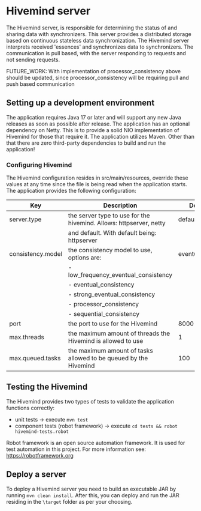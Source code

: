 # Hivemind server

The Hivemind server, is responsible for determining the status of and sharing data with synchronizers.
This server provides a distributed storage based on continuous stateless data synchronization. 
The Hivemind server interprets received 'essences' and synchronizes data to synchronizers.
The communication is pull based, with the server responding to requests and not sending requests.

FUTURE_WORK: With implementation of processor_consistency above should be updated, since processor_consistency will be requiring pull and push based communication

## Setting up a development environment

The application requires Java 17 or later and will support any new Java releases as soon as possible after release.
The application has an optional dependency on Netty. This is to provide a solid NIO implementation of Hivemind for those that require it.
The application utilizes Maven. Other than that there are zero third-party dependencies to build and run the application!

### Configuring Hivemind

The Hivemind configuration resides in src/main/resources, override these values at any time since the file is being read when the application starts.
The application provides the following configuration:

| Key                             | Description                                                          | Default value                 |
| --------------------------------|----------------------------------------------------------------------|-------------------------------|
| server.type                     | the server type to use for the hivemind. Allows: httpserver, netty   | default                       |
|  			                      | and default. With default being: httpserver  						 |                               |
| consistency.model               | the consistency model to use, options are: 				 			 | eventual_consistency          |
| 					              | 	- low_frequency_eventual_consistency 			 				 | 				        		 |
| 					              | 	- eventual_consistency 			 								 | 				        		 |
| 					              | 	- strong_eventual_consistency 			 						 | 				        		 |
| 					              | 	- processor_consistency 				 						 | 				        		 |
| 					              | 	- sequential_consistency 			 							 | 				        		 |
| port	                          | the port to use	for the Hivemind  					                 | 8000						     |
| max.threads                     | the maximum amount of threads the Hivemind is allowed to use         | 1                             |
| max.queued.tasks                | the maximum amount of tasks allowed to be queued by the Hivemind     | 100                           |

## Testing the Hivemind

The Hivemind provides two types of tests to validate the application functions correctly:
- unit tests -> execute `mvn test`
- component tests (robot framework) -> execute `cd tests && robot hivemind-tests.robot`

Robot framework is an open source automation framework. It is used for test automation in this project.
For more information see: https://robotframework.org

## Deploy a server

To deploy a Hivemind server you need to build an executable JAR by running `mvn clean install`.
After this, you can deploy and run the JAR residing in the `\target` folder as per your choosing.

